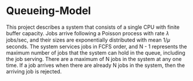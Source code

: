 # Queueing-Model
This project describes a system that consists of a single CPU with finite buffer capacity. Jobs arrive following a Poisson process with rate 𝜆 jobs/sec, and their sizes are exponentially distributed with mean 1/𝜇 seconds. The system services jobs in FCFS order, and N - 1 represents the maximum number of jobs that the system can hold in the queue, including the job serving. There are a maximum of N jobs in the system at any one time. If a job arrives when there are already N jobs in the system, then the arriving job is rejected. 
